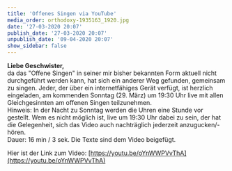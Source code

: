 ```yaml
---
title: 'Offenes Singen via YouTube'
media_order: orthodoxy-1935163_1920.jpg
date: '27-03-2020 20:07'
publish_date: '27-03-2020 20:07'
unpublish_date: '09-04-2020 20:07'
show_sidebar: false
---
```


**Liebe Geschwister,**   
da das "Offene Singen" in seiner mir bisher bekannten Form aktuell nicht durchgeführt werden kann, hat sich ein anderer Weg gefunden, gemeinsam zu singen. Jeder, der über ein internetfähiges Gerät verfügt, ist herzlich eingeladen, am kommenden Sonntag (29. März) um 19:30 Uhr live mit allen Gleichgesinnten am offenen Singen teilzunehmen.   
Hinweis: In der Nacht zu Sonntag werden die Uhren eine Stunde vor gestellt. Wem es nicht möglich ist, live um 19:30 Uhr dabei zu sein, der hat die Gelegenheit, sich das Video auch nachträglich jederzeit anzugucken/-hören.   
Dauer: 16 min / 3 sek. Die Texte sind dem Video beigefügt.

Hier ist der Link zum Video: [https://youtu.be/oYnWWPVvThA](https://youtu.be/oYnWWPVvThA)